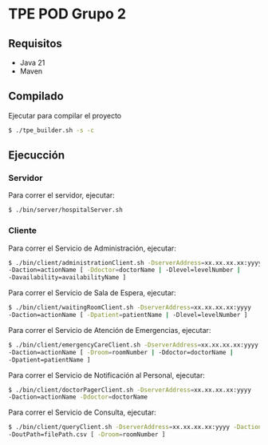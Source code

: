 # TPE POD Grupo 2

## Requisitos
* Java 21
* Maven

## Compilado
Ejecutar para compilar el proyecto
```bash
$ ./tpe_builder.sh -s -c
```

## Ejecucción
### Servidor
Para correr el servidor, ejecutar:
```bash
$ ./bin/server/hospitalServer.sh
```

### Cliente
Para correr el Servicio de Administración, ejecutar:
```bash
$ ./bin/client/administrationClient.sh -DserverAddress=xx.xx.xx.xx:yyyy
-Daction=actionName [ -Ddoctor=doctorName | -Dlevel=levelNumber |
-Davailability=availabilityName ]
```

Para correr el Servicio de Sala de Espera, ejecutar:
```bash
$ ./bin/client/waitingRoomClient.sh -DserverAddress=xx.xx.xx.xx:yyyy
-Daction=actionName [ -Dpatient=patientName | -Dlevel=levelNumber ]
```

Para correr el Servicio de Atención de Emergencias, ejecutar:
```bash
$ ./bin/client/emergencyCareClient.sh -DserverAddress=xx.xx.xx.xx:yyyy
-Daction=actionName [ -Droom=roomNumber | -Ddoctor=doctorName |
-Dpatient=patientName ]
```

Para correr el Servicio de Notificación al Personal, ejecutar:
```bash
$ ./bin/client/doctorPagerClient.sh -DserverAddress=xx.xx.xx.xx:yyyy
-Daction=actionName -Ddoctor=doctorName
```

Para correr el Servicio de Consulta, ejecutar:
```bash
$ ./bin/client/queryClient.sh -DserverAddress=xx.xx.xx.xx:yyyy -Daction=actionName
-DoutPath=filePath.csv [ -Droom=roomNumber ]
```
